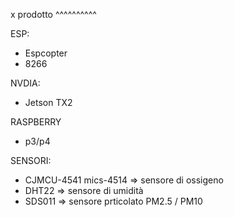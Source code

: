 
x prodotto
^^^^^^^^^^


ESP:
- Espcopter
- 8266

NVDIA:
- Jetson TX2

RASPBERRY
- p3/p4

SENSORI:
- CJMCU-4541 mics-4514  => sensore di ossigeno
- DHT22                 => sensore di umidità
- SDS011                => sensore prticolato PM2.5 / PM10
